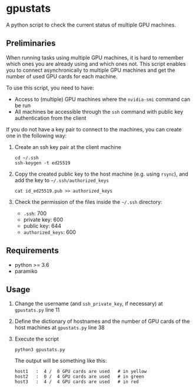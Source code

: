 # gpustats
A python script to check the current status of multiple GPU machines.


## Preliminaries

When running tasks using multiple GPU machines, it is hard to remember which ones you are already using and which ones not.
This script enables you to connect asynchronically to multiple GPU machines and get the number of used GPU cards for each machine.

To use this script, you need to have:
- Access to (multiple) GPU machines where the `nvidia-smi` command can be run
- All machines be accessible through the `ssh` command with public key authentication from the client

If you do not have a key pair to connect to the machines, you can create one in the following way:

1. Create an ssh key pair at the client machine
	```
	cd ~/.ssh
	ssh-keygen -t ed25519
	```
1. Copy the created public key to the host machine (e.g. using `rsync`), and add the key to `~/.ssh/authorized_keys`
	```
	cat id_ed25519.pub >> authorized_keys
	```

1. Check the permission of the files inside the `~/.ssh` directory:
	- `.ssh`: 700
	- private key: 600
	- public key: 644
	- `authorized_keys`: 600


## Requirements

- python >= 3.6
- paramiko


## Usage

1. Change the username (and `ssh_private_key`, if necessary) at `gpustats.py` line 11

1. Define the dictionary of hostnames and the number of GPU cards of the host machines at `gpustats.py` line 38 

1. Execute the script
	```
	python3 gpustats.py
	```

	The output will be something like this:
	```
	host1   :  4 /  8 GPU cards are used   # in yellow
	host2   :  0 /  4 GPU cards are used   # in green
	host3   :  4 /  4 GPU cards are used   # in red
	```
